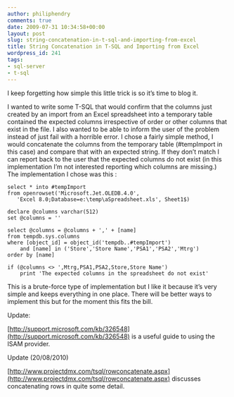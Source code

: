 ```yaml
---
author: philiphendry
comments: true
date: 2009-07-31 10:34:58+00:00
layout: post
slug: string-concatenation-in-t-sql-and-importing-from-excel
title: String Concatenation in T-SQL and Importing from Excel
wordpress_id: 241
tags:
- sql-server
- t-sql
---
```


I keep forgetting how simple this little trick is so it’s time to blog it.

I wanted to write some T-SQL that would confirm that the columns just created by an import from an Excel spreadsheet into a temporary table contained the expected columns irrespective of order or other columns that exist in the file. I also wanted to be able to inform the user of the problem instead of just fail with a horrible error. I chose a fairly simple method, I would concatenate the columns from the temporary table (#tempImport in this case) and compare that with an expected string. If they don’t match I can report back to the user that the expected columns do not exist (in this implementation I’m not interested reporting which columns are missing.) The implementation I chose was this :




    
    select * into #tempImport
    from openrowset('Microsoft.Jet.OLEDB.4.0',
       'Excel 8.0;Database=e:\temp\aSpreadsheet.xls', Sheet1$)
    
    declare @columns varchar(512)
    set @columns = ''
    
    select @columns = @columns + ',' + [name]
    from tempdb.sys.columns
    where [object_id] = object_id('tempdb..#tempImport')
        and [name] in ('Store','Store Name','PSA1','PSA2','Mtrg')
    order by [name]
    
    if (@columns <> ',Mtrg,PSA1,PSA2,Store,Store Name')
        print 'The expected columns in the spreadsheet do not exist'





This is a brute-force type of implementation but I like it because it’s very simple and keeps everything in one place. There will be better ways to implement this but for the moment this fits the bill.

Update:

[http://support.microsoft.com/kb/326548](http://support.microsoft.com/kb/326548) is a useful guide to using the ISAM provider.

Update (20/08/2010)

[http://www.projectdmx.com/tsql/rowconcatenate.aspx](http://www.projectdmx.com/tsql/rowconcatenate.aspx) discusses concatenating rows in quite some detail.
